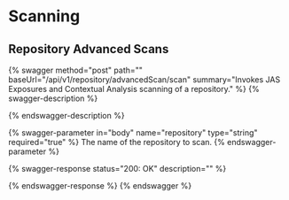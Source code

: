 # Scanning

## Repository Advanced Scans

{% swagger method="post" path="" baseUrl="/api/v1/repository/advancedScan/scan" summary="Invokes JAS Exposures and Contextual Analysis scanning of a repository." %}
{% swagger-description %}

{% endswagger-description %}

{% swagger-parameter in="body" name="repository" type="string" required="true" %}
The name of the repository to scan.
{% endswagger-parameter %}

{% swagger-response status="200: OK" description="" %}

{% endswagger-response %}
{% endswagger %}

